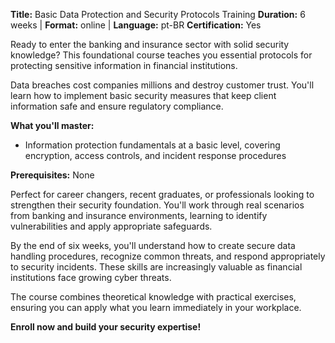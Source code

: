 **Title:** Basic Data Protection and Security Protocols Training
**Duration:** 6 weeks | **Format:** online | **Language:** pt-BR
**Certification:** Yes

Ready to enter the banking and insurance sector with solid security knowledge? This foundational course teaches you essential protocols for protecting sensitive information in financial institutions.

Data breaches cost companies millions and destroy customer trust. You'll learn how to implement basic security measures that keep client information safe and ensure regulatory compliance.

**What you'll master:**
- Information protection fundamentals at a basic level, covering encryption, access controls, and incident response procedures

**Prerequisites:**
None

Perfect for career changers, recent graduates, or professionals looking to strengthen their security foundation. You'll work through real scenarios from banking and insurance environments, learning to identify vulnerabilities and apply appropriate safeguards.

By the end of six weeks, you'll understand how to create secure data handling procedures, recognize common threats, and respond appropriately to security incidents. These skills are increasingly valuable as financial institutions face growing cyber threats.

The course combines theoretical knowledge with practical exercises, ensuring you can apply what you learn immediately in your workplace.

**Enroll now and build your security expertise!**